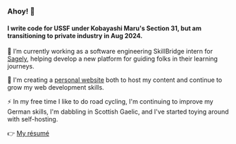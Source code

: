 ### Ahoy! 👋

#### I write code for USSF under Kobayashi Maru's Section 31, but am transitioning to private industry in Aug 2024.

🔭 I’m currently working as a software engineering SkillBridge intern for [Sagely](https://www.growsagely.com/), helping develop a new platform for guiding folks in their learning journeys.

🌱 I'm creating a [personal website](https://github.com/ananaso/adavidson.us) both to host my content and continue to grow my web development skills.

⚡ In my free time I like to do road cycling, I'm continuing to improve my German skills, I'm dabbling in Scottish Gaelic, and I've started toying around with self-hosting.

👉 [My résumé](https://github.com/ananaso/resume/blob/master/resume_adavidson.pdf)

<!--
---

[![Ananaso's GitHub stats](https://github-readme-stats.vercel.app/api?username=ananaso&show_icons=true&hide=stars,issues&theme=onedark)](https://github.com/anuraghazra/github-readme-stats)

[![Top Langs](https://github-readme-stats.vercel.app/api/top-langs/?username=ananaso&layout=compact&theme=onedark&exclude_repo=annDigIC)](https://github.com/anuraghazra/github-readme-stats)
-->

<!--
**ananaso/ananaso** is a ✨ _special_ ✨ repository because its `README.md` (this file) appears on your GitHub profile.

Here are some ideas to get you started:

- 🔭 I’m currently working on ...
- 🌱 I’m currently learning ...
- 👯 I’m looking to collaborate on ...
- 🤔 I’m looking for help with ...
- 💬 Ask me about ...
- 📫 How to reach me: ...
- 😄 Pronouns: ...
- ⚡ Fun fact: ...
-->
